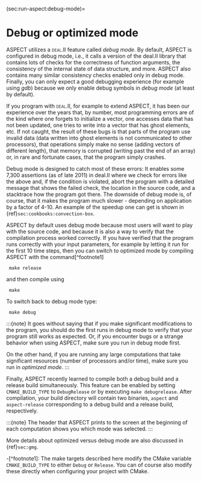 (sec:run-aspect:debug-mode)=
# Debug or optimized mode

ASPECT utilizes a <span
class="smallcaps">deal.II</span> feature called *debug mode*. By default,
ASPECT is configured in debug mode, i.e., it calls a
version of the deal.II library that contains
lots of checks for the correctness of function arguments, the consistency of
the internal state of data structure, and more. ASPECT also contains
many similar consistency checks enabled only in debug mode. Finally,
you can only expect a good debugging experience (for example using *gdb*)
because we only enable debug symbols in *debug mode* (at least by default).

If you program with <span
class="smallcaps">deal.II</span>, for example to extend
ASPECT, it has been our experience over the years
that, by number, most programming errors are of the kind where one forgets to
initialize a vector, one accesses data that has not been updated, one tries to
write into a vector that has ghost elements, etc. If not caught, the result of
these bugs is that parts of the program use invalid data (data written into
ghost elements is not communicated to other processors), that operations
simply make no sense (adding vectors of different length), that memory is
corrupted (writing past the end of an array) or, in rare and fortunate cases,
that the program simply crashes.

Debug mode is designed to catch most of these errors: It enables some 7,300
assertions (as of late 2011) in deal.II where
we check for errors like the above and, if the condition is violated, abort
the program with a detailed message that shows the failed check, the location
in the source code, and a stacktrace how the program got there. The downside
of debug mode is, of course, that it makes the program much slower -
depending on application by a factor of 4-10. An example of the speedup
one can get is shown in {ref}`sec:cookbooks:convection-box`.

ASPECT by default uses debug mode because most
users will want to play with the source code, and because it is also a way to
verify that the compilation process worked correctly. If you have verified
that the program runs correctly with your input parameters, for example by
letting it run for the first 10 time steps, then you can switch to optimized
mode by compiling ASPECT with the command[^footnote1]

     make release

and then compile using

     make

To switch back to debug mode type:

     make debug

:::{note}
It goes without saying that if you make significant modifications to the program, you
should do the first runs in debug mode to verify that your program still works as expected.
Or, if you encounter bugs or a strange behavior when using ASPECT, make sure you run in
debug mode first.

On the other hand, if you are running any large computations that take
significant resources (number of processors and/or time), make sure
you run in *optimized mode*.
:::

Finally, ASPECT recently learned to compile both a debug build and a
release build simultaneously. This feature can be enabled by setting
`CMAKE_BUILD_TYPE` to `DebugRelease` or by executing `make debugrelease`.
After compilation, your build directory will contain two binaries, `aspect`
and `aspect-release` corresponding to a debug build and a release build, respectively.

:::{note}
The header that ASPECT prints to the screen at the beginning of each
computation shows you which mode was selected.
:::

More details about optimized versus debug mode are also discussed in
{ref}`sec:gmg`.

-[^footnote1]: The make targets described here modify the CMake variable
`CMAKE_BUILD_TYPE` to either `Debug` or `Release`. You can of course also
modify these directly when configuring your project with CMake.
